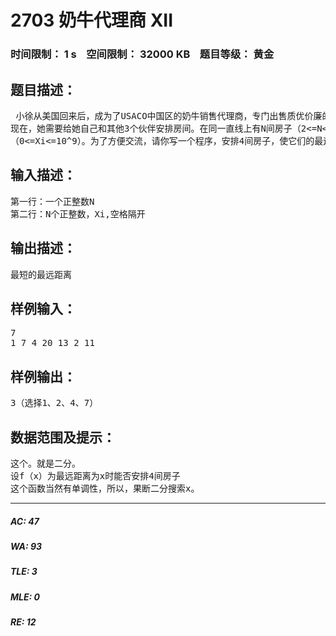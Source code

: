 # 2703 奶牛代理商 XII   
### 时间限制： 1 s&nbsp;&nbsp;&nbsp;&nbsp;空间限制： 32000 KB&nbsp;&nbsp;&nbsp;&nbsp;题目等级： 黄金  
## 题目描述：  

<pre>
 小徐从美国回来后，成为了USACO中国区的奶牛销售代理商，专门出售质优价廉的“FJ”牌奶牛。上题中，小徐终于凑够了钱，把她的小伙伴们接过来。
现在，她需要给她自己和其他3个伙伴安排房间。在同一直线上有N间房子（2<=N<=10^5），每间房子有一个唯一的位置（即X坐标）Xi。
（0<=Xi<=10^9）。为了方便交流，请你写一个程序，安排4间房子，使它们的最远距离最短。
</pre>
  
  
## 输入描述：  

<pre>
第一行：一个正整数N
第二行：N个正整数，Xi,空格隔开
</pre>
  
  
## 输出描述：  

<pre>
最短的最远距离
</pre>
  
  
## 样例输入：  

<pre>
7
1 7 4 20 13 2 11
</pre>
  
  
## 样例输出：  

<pre>
3（选择1、2、4、7）
</pre>
  
  
## 数据范围及提示：  

<pre>
这个。就是二分。
设f（x）为最远距离为x时能否安排4间房子
这个函数当然有单调性，所以，果断二分搜索x。
</pre>
  
  
***  

##### AC: 47  
##### WA: 93  
##### TLE: 3  
##### MLE: 0  
##### RE: 12  
